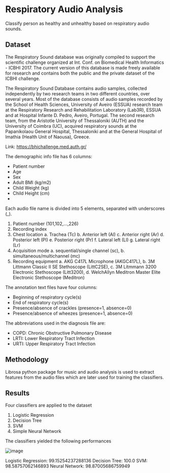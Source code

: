 # Respiratory Audio Analysis
Classify person as healthy and unhealthy based on respiratory audio sounds.

## Dataset
The Respiratory Sound database was originally compiled to support the scientific challenge organized at Int. Conf. on Biomedical Health Informatics - ICBHI 2017. The current version of this database is made freely available for research and contains both the public and the private dataset of the ICBHI challenge.

The Respiratory Sound Database contains audio samples, collected independently by two research teams in two different countries, over several years. Most of the database consists of audio samples recorded by the School of Health Sciences, University of Aveiro (ESSUA) research team at the Respiratory Research and Rehabilitation Laboratory (Lab3R), ESSUA and at Hospital Infante D. Pedro, Aveiro, Portugal. The second research team, from the Aristotle University of Thessaloniki (AUTH) and the University of Coimbra (UC), acquired respiratory sounds at the Papanikolaou General Hospital, Thessaloniki and at the General Hospital of Imathia (Health Unit of Naousa), Greece.

Link: https://bhichallenge.med.auth.gr/

The demographic info file has 6 columns:
  - Patient number
  - Age
  - Sex
  - Adult BMI (kg/m2)
  - Child Weight (kg)
  - Child Height (cm)
  - 
Each audio file name is divided into 5 elements, separated with underscores (_).
1. Patient number (101,102,...,226)
2. Recording index
3. Chest location 
      a. Trachea (Tc)
      b. Anterior left (Al)
      c. Anterior right (Ar)
      d. Posterior left (Pl)
      e. Posterior right (Pr)
      f. Lateral left (Ll)
      g. Lateral right (Lr)
4. Acquisition mode 
     a. sequential/single channel (sc), 
     b. simultaneous/multichannel (mc)
5. Recording equipment 
     a. AKG C417L Microphone (AKGC417L), 
     b. 3M Littmann Classic II SE Stethoscope (LittC2SE), 
     c. 3M Litmmann 3200 Electronic Stethoscope (Litt3200), 
     d.  WelchAllyn Meditron Master Elite Electronic Stethoscope (Meditron)

The annotation text files have four columns:
- Beginning of respiratory cycle(s)
- End of respiratory cycle(s)
- Presence/absence of crackles (presence=1, absence=0)
- Presence/absence of wheezes (presence=1, absence=0)

The abbreviations used in the diagnosis file are:
- COPD: Chronic Obstructive Pulmonary Disease
- LRTI: Lower Respiratory Tract Infection
- URTI: Upper Respiratory Tract Infection

## Methodology
Librosa python package for music and audio analysis is used to extract features from the audio files which are later used for training the classifiers.


## Results
Four classifiers are applied to the dataset
1. Logistic Regression
2. Decision Tree
3. SVM
4. Simple Neural Network

The classifiers yielded the following performances

![image](https://user-images.githubusercontent.com/59551550/149991595-47687123-d7a4-4845-afa9-60dbce3cda5b.png)

Logistic Regression: 99.15254237288136
Decision Tree: 100.0
SVM: 98.58757062146893
Neural Network: 98.87005686759949
